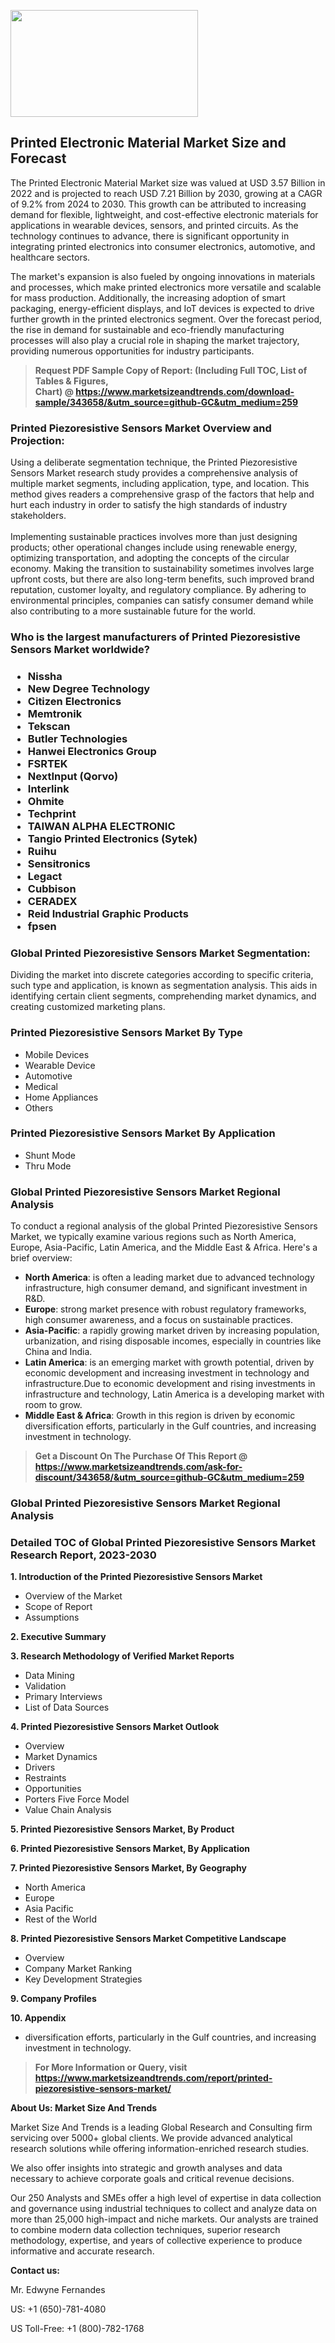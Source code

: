 <p><img class="alignnone size-medium wp-image-20088" src="https://ffe5etoiles.com/wp-content/uploads/2024/12/MST1-300x171.png" alt="" width="300" height="171" /></p><h2>Printed Electronic Material Market Size and Forecast</h2><p>The Printed Electronic Material Market size was valued at USD 3.57 Billion in 2022 and is projected to reach USD 7.21 Billion by 2030, growing at a CAGR of 9.2% from 2024 to 2030. This growth can be attributed to increasing demand for flexible, lightweight, and cost-effective electronic materials for applications in wearable devices, sensors, and printed circuits. As the technology continues to advance, there is significant opportunity in integrating printed electronics into consumer electronics, automotive, and healthcare sectors.</p><p>The market's expansion is also fueled by ongoing innovations in materials and processes, which make printed electronics more versatile and scalable for mass production. Additionally, the increasing adoption of smart packaging, energy-efficient displays, and IoT devices is expected to drive further growth in the printed electronics segment. Over the forecast period, the rise in demand for sustainable and eco-friendly manufacturing processes will also play a crucial role in shaping the market trajectory, providing numerous opportunities for industry participants.</p></p><blockquote id="" class=""><strong>Request PDF Sample Copy of Report: (Including Full TOC, List of Tables &amp; Figures, Chart)&nbsp;@&nbsp;<strong><a href="https://www.marketsizeandtrends.com/download-sample/343658/&utm_source=github-GC&utm_medium=259" target="_blank">https://www.marketsizeandtrends.com/download-sample/343658/&utm_source=github-GC&utm_medium=259</a></strong></strong></blockquote><h3 id="" class="">Printed Piezoresistive Sensors Market&nbsp;Overview and Projection:</h3><p id="" class="">Using a deliberate segmentation technique, the Printed Piezoresistive Sensors Market research study provides a comprehensive analysis of multiple market segments, including application, type, and location. This method gives readers a comprehensive grasp of the factors that help and hurt each industry in order to satisfy the high standards of industry stakeholders. <br /> <br />Implementing sustainable practices involves more than just designing products; other operational changes include using renewable energy, optimizing transportation, and adopting the concepts of the circular economy. Making the transition to sustainability sometimes involves large upfront costs, but there are also long-term benefits, such improved brand reputation, customer loyalty, and regulatory compliance. By adhering to environmental principles, companies can satisfy consumer demand while also contributing to a more sustainable future for the world.</p><h3 id="" class="">Who is the largest manufacturers of&nbsp;Printed Piezoresistive Sensors Market worldwide?</h3><h3 class=""><p><ul><li>Nissha </li><li> New Degree Technology </li><li> Citizen Electronics </li><li> Memtronik </li><li> Tekscan </li><li> Butler Technologies </li><li> Hanwei Electronics Group </li><li> FSRTEK </li><li> NextInput (Qorvo) </li><li> Interlink </li><li> Ohmite </li><li> Techprint </li><li> TAIWAN ALPHA ELECTRONIC </li><li> Tangio Printed Electronics (Sytek) </li><li> Ruihu </li><li> Sensitronics </li><li> Legact </li><li> Cubbison </li><li> CERADEX </li><li> Reid Industrial Graphic Products </li><li> fpsen</li></ul></p></h3><h3 id="" class="">Global&nbsp;Printed Piezoresistive Sensors Market Segmentation:</h3><p id="" class="">Dividing the market into discrete categories according to specific criteria, such type and application, is known as segmentation analysis. This aids in identifying certain client segments, comprehending market dynamics, and creating customized marketing plans.</p><h3 id="" class="">Printed Piezoresistive Sensors Market&nbsp;By Type</h3><p><p><ul><li>Mobile Devices</li><li> Wearable Device</li><li> Automotive</li><li> Medical</li><li> Home Appliances</li><li> Others</p></li></ul></p></p><h3 id="" class="">Printed Piezoresistive Sensors Market&nbsp;By Application</h3><p class=""><p><ul><li>Shunt Mode</li><li> Thru Mode</li></ul></p></p><h3 id="" class="">Global Printed Piezoresistive Sensors Market Regional Analysis</h3><p id="" class="">To conduct a regional analysis of the global Printed Piezoresistive Sensors Market, we typically examine various regions such as North America, Europe, Asia-Pacific, Latin America, and the Middle East &amp; Africa. Here's a brief overview:</p><ul><li><strong>North America</strong>: is often a leading market due to advanced technology infrastructure, high consumer demand, and significant investment in R&amp;D.</li><li><strong>Europe</strong>: strong market presence with robust regulatory frameworks, high consumer awareness, and a focus on sustainable practices.</li><li><strong>Asia-Pacific</strong>: a rapidly growing market driven by increasing population, urbanization, and rising disposable incomes, especially in countries like China and India.</li><li><strong>Latin America</strong>: is an emerging market with growth potential, driven by economic development and increasing investment in technology and infrastructure.Due to economic development and rising investments in infrastructure and technology, Latin America is a developing market with room to grow.</li><li><strong>Middle East &amp; Africa</strong>: Growth in this region is driven by economic diversification efforts, particularly in the Gulf countries, and increasing investment in technology.</li></ul><blockquote id="" class=""><strong>Get a Discount On The Purchase Of This Report @ <strong><a href="https://www.marketsizeandtrends.com/ask-for-discount/343658/&utm_source=github-GC&utm_medium=259" target="_blank">https://www.marketsizeandtrends.com/ask-for-discount/343658/&utm_source=github-GC&utm_medium=259</a></strong></strong></blockquote><h3 id="" class="">Global Printed Piezoresistive Sensors Market Regional Analysis</h3><h3 id="" class="">Detailed TOC of Global Printed Piezoresistive Sensors Market Research Report, 2023-2030</h3><p id="" class=""><strong>1. Introduction of the Printed Piezoresistive Sensors Market</strong></p><ul><li>Overview of the Market</li><li>Scope of Report</li><li>Assumptions</li></ul><p id="" class=""><strong>2. Executive Summary</strong></p><p id="" class=""><strong>3. Research Methodology of Verified Market Reports</strong></p><ul><li>Data Mining</li><li>Validation</li><li>Primary Interviews</li><li>List of Data Sources</li></ul><p id="" class=""><strong>4. Printed Piezoresistive Sensors Market Outlook</strong></p><ul><li>Overview</li><li>Market Dynamics</li><li>Drivers</li><li>Restraints</li><li>Opportunities</li><li>Porters Five Force Model</li><li>Value Chain Analysis</li></ul><p id="" class=""><strong>5. Printed Piezoresistive Sensors Market, By Product</strong></p><p id="" class=""><strong>6. Printed Piezoresistive Sensors Market, By Application</strong></p><p id="" class=""><strong>7. Printed Piezoresistive Sensors Market, By Geography</strong></p><ul><li>North America</li><li>Europe</li><li>Asia Pacific</li><li>Rest of the World</li></ul><p id="" class=""><strong>8. Printed Piezoresistive Sensors Market Competitive Landscape</strong></p><ul><li>Overview</li><li>Company Market Ranking</li><li>Key Development Strategies</li></ul><p id="" class=""><strong>9. Company Profiles</strong></p><p id="" class=""><strong>10. Appendix</strong></p><ul><li>diversification efforts, particularly in the Gulf countries, and increasing investment in technology.</li></ul><blockquote id="" class=""><strong>For More Information or Query, visit <strong><strong><a href="https://www.marketsizeandtrends.com/report/printed-piezoresistive-sensors-market/" target="_blank">https://www.marketsizeandtrends.com/report/printed-piezoresistive-sensors-market/</a></strong></strong></strong></blockquote><p id="" class=""><strong>About Us: Market Size And Trends</strong></p><p id="" class="">Market Size And Trends is a leading Global Research and Consulting firm servicing over 5000+ global clients. We provide advanced analytical research solutions while offering information-enriched research studies.</p><p id="" class="">We also offer insights into strategic and growth analyses and data necessary to achieve corporate goals and critical revenue decisions.</p><p id="" class="">Our 250 Analysts and SMEs offer a high level of expertise in data collection and governance using industrial techniques to collect and analyze data on more than 25,000 high-impact and niche markets. Our analysts are trained to combine modern data collection techniques, superior research methodology, expertise, and years of collective experience to produce informative and accurate research.</p><p id="" class=""><strong>Contact us:</strong></p><p id="" class="">Mr. Edwyne Fernandes</p><p id="" class="">US: +1 (650)-781-4080</p><p id="" class="">US Toll-Free: +1 (800)-782-1768</p>
